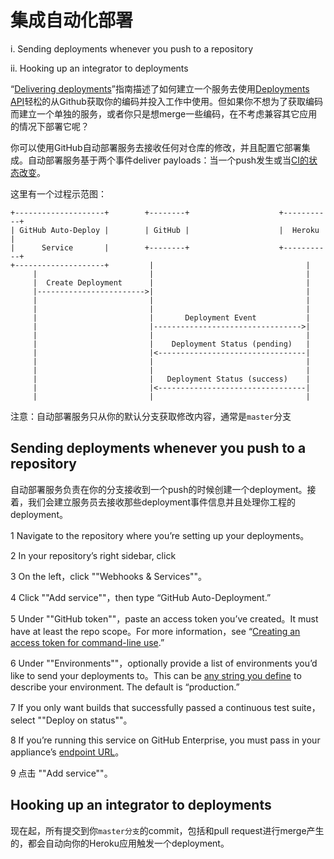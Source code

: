 # 集成自动化部署          

i. Sending deployments whenever you push to a repository          

ii. Hooking up an integrator to deployments          

“[Delivering deployments](https://developer.github.com/guides/delivering-deployments/)”指南描述了如何建立一个服务去使用[Deployments API](https://developer.github.com/v3/repos/deployments/)轻松的从Github获取你的编码并投入工作中使用。但如果你不想为了获取编码而建立一个单独的服务，或者你只是想merge一些编码，在不考虑兼容其它应用的情况下部署它呢？          

你可以使用GitHub自动部署服务去接收任何对仓库的修改，并且配置它部署集成。自动部署服务基于两个事件deliver payloads：当一个push发生或当[CI的状态改变](https://developer.github.com/guides/building-a-ci-server/)。        

这里有一个过程示范图：          

```
+--------------------+        +--------+                    +-----------+
| GitHub Auto-Deploy |        | GitHub |                    |  Heroku   |
|      Service       |        +--------+                    +-----------+
+--------------------+         |                                  |
     |                         |                                  |
     |  Create Deployment      |                                  |
     |------------------------>|                                  |
     |                         |                                  |
     |                         |                                  |
     |                         |       Deployment Event           |
     |                         |--------------------------------->|
     |                         |                                  |
     |                         |    Deployment Status (pending)   |
     |                         |<---------------------------------|
     |                         |                                  |
     |                         |                                  |
     |                         |   Deployment Status (success)    |
     |                         |<---------------------------------|
     |                         |                                  |
```        

注意：自动部署服务只从你的默认分支获取修改内容，通常是`master`分支            

## Sending deployments whenever you push to a repository          

自动部署服务负责在你的分支接收到一个push的时候创建一个deployment。接着，我们会建立服务员去接收那些deployment事件信息并且处理你工程的deployment。          


1 Navigate to the repository where you’re setting up your deployments。       

2 In your repository’s right sidebar, click       

3 On the left，click ""Webhooks & Services""。

4 Click ""Add service""，then type “GitHub Auto-Deployment.”

5 Under ""GitHub token""，paste an access token you’ve created。It must have at least the repo scope。For more information，see “[Creating an access token for command-line use](https://help.github.com/articles/creating-an-access-token-for-command-line-use/).”                

6 Under ""Environments""，optionally provide a list of environments you’d like to send your deployments to。This can be [any string you define](https://developer.github.com/v3/repos/deployments/#parameters) to describe your environment. The default is “production.”             

7 If you only want builds that successfully passed a continuous test suite， select ""Deploy on status""。            

8 If you’re running this service on GitHub Enterprise, you must pass in your appliance’s [endpoint URL](https://developer.github.com/v3/enterprise/#endpoint-urls)。         

9 点击 ""Add service""。         

## Hooking up an integrator to deployments       

现在起，所有提交到你`master分支`的commit，包括和pull request进行merge产生的，都会自动向你的Heroku应用触发一个deployment。